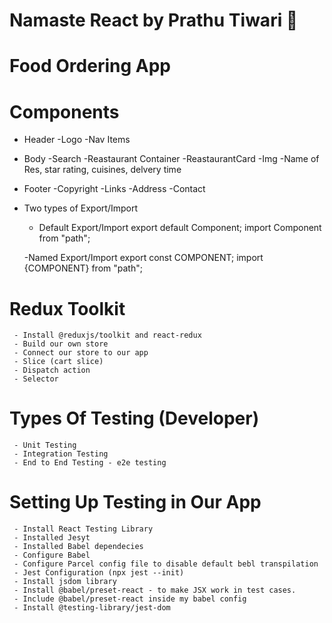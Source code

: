 # Namaste React by Prathu Tiwari 🚀

# Food Ordering App

# Components

* Header
     -Logo
     -Nav Items

* Body
     -Search
     -Reastaurant Container
     -ReastaurantCard
          -Img
          -Name of Res, star rating, cuisines, delvery time

* Footer
     -Copyright
     -Links
     -Address
     -Contact

* Two types of Export/Import

     - Default Export/Import
          export default Component;
          import Component from "path";

     -Named Export/Import
          export const COMPONENT;
          import {COMPONENT} from "path";

# Redux Toolkit
     - Install @reduxjs/toolkit and react-redux
     - Build our own store
     - Connect our store to our app
     - Slice (cart slice)
     - Dispatch action
     - Selector

# Types Of Testing (Developer)
     - Unit Testing
     - Integration Testing
     - End to End Testing - e2e testing

# Setting Up Testing in Our App
     - Install React Testing Library
     - Installed Jesyt
     - Installed Babel dependecies
     - Configure Babel
     - Configure Parcel config file to disable default bebl transpilation
     - Jest Configuration (npx jest --init)
     - Install jsdom library
     - Install @babel/preset-react - to make JSX work in test cases.
     - Include @babel/preset-react inside my babel config
     - Install @testing-library/jest-dom
     


